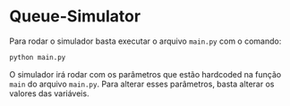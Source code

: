 # Queue-Simulator

Para rodar o simulador basta executar o arquivo `main.py` com o comando:

```bash
python main.py
```

O simulador irá rodar com os parâmetros que estão hardcoded na função `main` do arquivo `main.py`. Para alterar esses parâmetros, basta alterar os valores das variáveis.
